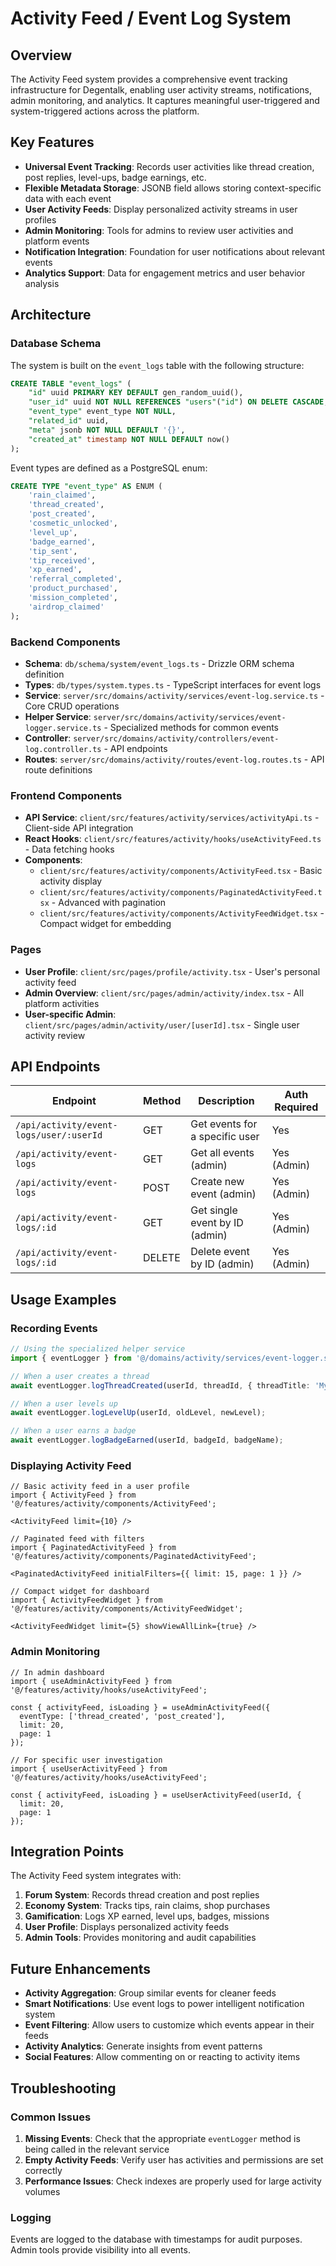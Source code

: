 # Activity Feed / Event Log System

## Overview

The Activity Feed system provides a comprehensive event tracking infrastructure for Degentalk, enabling user activity streams, notifications, admin monitoring, and analytics. It captures meaningful user-triggered and system-triggered actions across the platform.

## Key Features

- **Universal Event Tracking**: Records user activities like thread creation, post replies, level-ups, badge earnings, etc.
- **Flexible Metadata Storage**: JSONB field allows storing context-specific data with each event
- **User Activity Feeds**: Display personalized activity streams in user profiles
- **Admin Monitoring**: Tools for admins to review user activities and platform events
- **Notification Integration**: Foundation for user notifications about relevant events
- **Analytics Support**: Data for engagement metrics and user behavior analysis

## Architecture

### Database Schema

The system is built on the `event_logs` table with the following structure:

```sql
CREATE TABLE "event_logs" (
    "id" uuid PRIMARY KEY DEFAULT gen_random_uuid(),
    "user_id" uuid NOT NULL REFERENCES "users"("id") ON DELETE CASCADE,
    "event_type" event_type NOT NULL,
    "related_id" uuid,
    "meta" jsonb NOT NULL DEFAULT '{}',
    "created_at" timestamp NOT NULL DEFAULT now()
);
```

Event types are defined as a PostgreSQL enum:

```sql
CREATE TYPE "event_type" AS ENUM (
    'rain_claimed',
    'thread_created',
    'post_created',
    'cosmetic_unlocked',
    'level_up',
    'badge_earned',
    'tip_sent',
    'tip_received',
    'xp_earned',
    'referral_completed',
    'product_purchased',
    'mission_completed',
    'airdrop_claimed'
);
```

### Backend Components

- **Schema**: `db/schema/system/event_logs.ts` - Drizzle ORM schema definition
- **Types**: `db/types/system.types.ts` - TypeScript interfaces for event logs
- **Service**: `server/src/domains/activity/services/event-log.service.ts` - Core CRUD operations
- **Helper Service**: `server/src/domains/activity/services/event-logger.service.ts` - Specialized methods for common events
- **Controller**: `server/src/domains/activity/controllers/event-log.controller.ts` - API endpoints
- **Routes**: `server/src/domains/activity/routes/event-log.routes.ts` - API route definitions

### Frontend Components

- **API Service**: `client/src/features/activity/services/activityApi.ts` - Client-side API integration
- **React Hooks**: `client/src/features/activity/hooks/useActivityFeed.ts` - Data fetching hooks
- **Components**:
  - `client/src/features/activity/components/ActivityFeed.tsx` - Basic activity display
  - `client/src/features/activity/components/PaginatedActivityFeed.tsx` - Advanced with pagination
  - `client/src/features/activity/components/ActivityFeedWidget.tsx` - Compact widget for embedding

### Pages

- **User Profile**: `client/src/pages/profile/activity.tsx` - User's personal activity feed
- **Admin Overview**: `client/src/pages/admin/activity/index.tsx` - All platform activities
- **User-specific Admin**: `client/src/pages/admin/activity/user/[userId].tsx` - Single user activity review

## API Endpoints

| Endpoint | Method | Description | Auth Required |
|----------|--------|-------------|--------------|
| `/api/activity/event-logs/user/:userId` | GET | Get events for a specific user | Yes |
| `/api/activity/event-logs` | GET | Get all events (admin) | Yes (Admin) |
| `/api/activity/event-logs` | POST | Create new event (admin) | Yes (Admin) |
| `/api/activity/event-logs/:id` | GET | Get single event by ID (admin) | Yes (Admin) |
| `/api/activity/event-logs/:id` | DELETE | Delete event by ID (admin) | Yes (Admin) |

## Usage Examples

### Recording Events

```typescript
// Using the specialized helper service
import { eventLogger } from '@/domains/activity/services/event-logger.service';

// When a user creates a thread
await eventLogger.logThreadCreated(userId, threadId, { threadTitle: 'My New Thread' });

// When a user levels up
await eventLogger.logLevelUp(userId, oldLevel, newLevel);

// When a user earns a badge
await eventLogger.logBadgeEarned(userId, badgeId, badgeName);
```

### Displaying Activity Feed

```tsx
// Basic activity feed in a user profile
import { ActivityFeed } from '@/features/activity/components/ActivityFeed';

<ActivityFeed limit={10} />

// Paginated feed with filters
import { PaginatedActivityFeed } from '@/features/activity/components/PaginatedActivityFeed';

<PaginatedActivityFeed initialFilters={{ limit: 15, page: 1 }} />

// Compact widget for dashboard
import { ActivityFeedWidget } from '@/features/activity/components/ActivityFeedWidget';

<ActivityFeedWidget limit={5} showViewAllLink={true} />
```

### Admin Monitoring

```tsx
// In admin dashboard
import { useAdminActivityFeed } from '@/features/activity/hooks/useActivityFeed';

const { activityFeed, isLoading } = useAdminActivityFeed({
  eventType: ['thread_created', 'post_created'],
  limit: 20,
  page: 1
});

// For specific user investigation
import { useUserActivityFeed } from '@/features/activity/hooks/useActivityFeed';

const { activityFeed, isLoading } = useUserActivityFeed(userId, {
  limit: 20,
  page: 1
});
```

## Integration Points

The Activity Feed system integrates with:

1. **Forum System**: Records thread creation and post replies
2. **Economy System**: Tracks tips, rain claims, shop purchases
3. **Gamification**: Logs XP earned, level ups, badges, missions
4. **User Profile**: Displays personalized activity feeds
5. **Admin Tools**: Provides monitoring and audit capabilities

## Future Enhancements

- **Activity Aggregation**: Group similar events for cleaner feeds
- **Smart Notifications**: Use event logs to power intelligent notification system
- **Event Filtering**: Allow users to customize which events appear in their feeds
- **Activity Analytics**: Generate insights from event patterns
- **Social Features**: Allow commenting on or reacting to activity items

## Troubleshooting

### Common Issues

1. **Missing Events**: Check that the appropriate `eventLogger` method is being called in the relevant service
2. **Empty Activity Feeds**: Verify user has activities and permissions are set correctly
3. **Performance Issues**: Check indexes are properly used for large activity volumes

### Logging

Events are logged to the database with timestamps for audit purposes. Admin tools provide visibility into all events. 